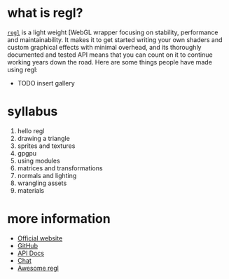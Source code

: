 <script>
var regl = require('regl')()
var style = regl.container.style
style.width = '100%'
style.height = '400px'
require('./tuts/logo.js')(regl)
</script>

# what is regl?

[`regl`](https://github.com/regl-project/regl) is a light weight [WebGL wrapper focusing on stability, performance and maintainability.  It makes it to get started writing your own shaders and custom graphical effects with minimal overhead, and its thoroughly documented and tested API means that you can count on it to continue working years down the road.  Here are some things people have made using regl:

* TODO insert gallery

# syllabus

1. hello regl
1. drawing a triangle
1. sprites and textures
1. gpgpu
1. using modules
1. matrices and transformations
1. normals and lighting
1. wrangling assets
1. materials

# more information

* [Official website](https://regl.party)
* [GitHub](https://github.com/regl-project/regl)
* [API Docs](https://github.com/regl-project/regl/blob/gh-pages/API.md)
* [Chat](https://gitter.im/mikolalysenko/regl)
* [Awesome regl](https://github.com/regl-project/awesome-regl)
